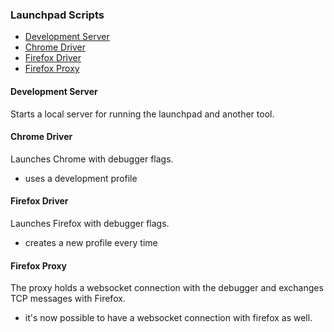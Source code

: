 
### Launchpad Scripts

* [Development Server](#development-server)
* [Chrome Driver](#chrome-driver)
* [Firefox Driver](#firefox-driver)
* [Firefox Proxy](#firefox-proxy)

#### Development Server

Starts a local server for running the launchpad and another tool.

#### Chrome Driver

Launches Chrome with debugger flags.

* uses a development profile

#### Firefox Driver

Launches Firefox with debugger flags.

* creates a new profile every time


#### Firefox Proxy

The proxy holds a websocket connection with the debugger and exchanges TCP messages with Firefox.

* it's now possible to have a websocket connection with firefox as well.
